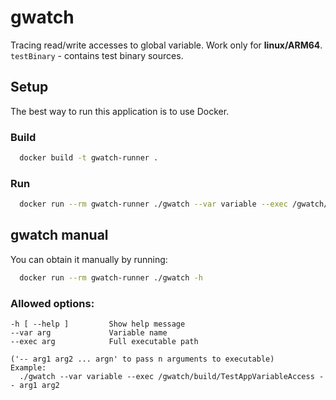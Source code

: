 # gwatch
Tracing read/write accesses to global variable. Work only for **linux/ARM64**. <br>
`testBinary` - contains test binary sources. 

## Setup
The best way to run this application is to use Docker.

### Build
```bash
  docker build -t gwatch-runner . 
```
### Run
```bash
  docker run --rm gwatch-runner ./gwatch --var variable --exec /gwatch/build/TestAppVariableAccess
```

## gwatch manual
You can obtain it manually by running:
```bash
  docker run --rm gwatch-runner ./gwatch -h 
```
### Allowed options:
```
-h [ --help ]         Show help message 
--var arg             Variable name 
--exec arg            Full executable path

('-- arg1 arg2 ... argn' to pass n arguments to executable)
Example:
  ./gwatch --var variable --exec /gwatch/build/TestAppVariableAccess -- arg1 arg2
```

